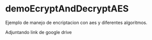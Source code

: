 # demoEcryptAndDecryptAES
 Ejemplo de manejo de encriptacion con aes y diferentes algoritmos.
 
 Adjuntando link de google drive
